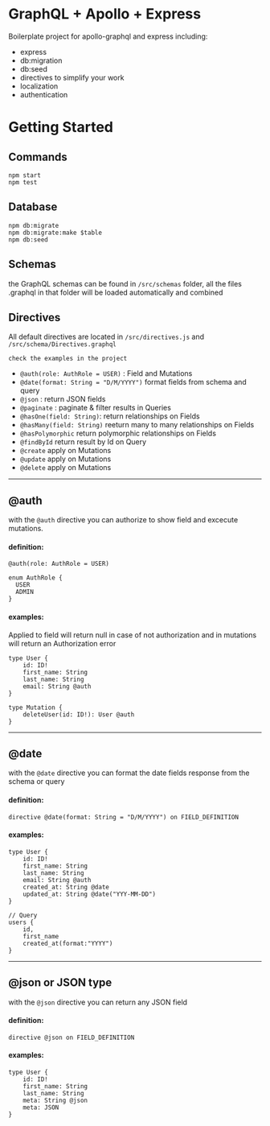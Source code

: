 # GraphQL + Apollo + Express 
Boilerplate project for apollo-graphql and express including:
- express
- db:migration
- db:seed
- directives to simplify your work
- localization
- authentication

# Getting Started

## Commands
```
npm start
npm test
```

## Database
```
npm db:migrate
npm db:migrate:make $table
npm db:seed 
```

## Schemas
the GraphQL schemas can be found in `/src/schemas` folder, all the files .graphql in that folder will be loaded automatically and combined

## Directives
All default directives are located in `/src/directives.js`  and `/src/schema/Directives.graphql` 
```
check the examples in the project
```

- `@auth(role: AuthRole = USER)` : Field and Mutations
- `@date(format: String = "D/M/YYYY")` format fields from schema and query
- `@json` : return JSON fields
- `@paginate` : paginate & filter results in Queries
- `@hasOne(field: String)`: return relationships on Fields
- `@hasMany(field: String)` reeturn many to many relationships on Fields
- `@hasPolymorphic` return polymorphic relationships on Fields
- `@findById` return result by Id on Query
- `@create` apply on Mutations
- `@update` apply on Mutations
- `@delete` apply on Mutations

----------

## @auth
with the `@auth` directive you can authorize to show field and excecute mutations.

#### definition:
```
@auth(role: AuthRole = USER)

enum AuthRole {
  USER
  ADMIN
}
```

#### examples:
Applied to field will return null in case of not authorization and in mutations will return an Authorization error
```
type User {
    id: ID!
    first_name: String
    last_name: String
    email: String @auth
}

type Mutation {
    deleteUser(id: ID!): User @auth
}
```

----------
## @date
with the `@date` directive you can format the date fields response from the schema or query

#### definition:
```
directive @date(format: String = "D/M/YYYY") on FIELD_DEFINITION
```

#### examples:
```
type User {
    id: ID!
    first_name: String
    last_name: String
    email: String @auth
    created_at: String @date
    updated_at: String @date("YYY-MM-DD")
}

// Query
users {
    id,
    first_name
    created_at(format:"YYYY")
}
```

--------

## @json or JSON type
with the `@json` directive you can return any JSON field

#### definition:
```
directive @json on FIELD_DEFINITION
```

#### examples:
```
type User {
    id: ID!
    first_name: String
    last_name: String
    meta: String @json
    meta: JSON
}
```

